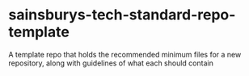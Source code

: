 # sainsburys-tech-standard-repo-template
A template repo that holds the recommended minimum files for a new repository, along with guidelines of what each should contain
